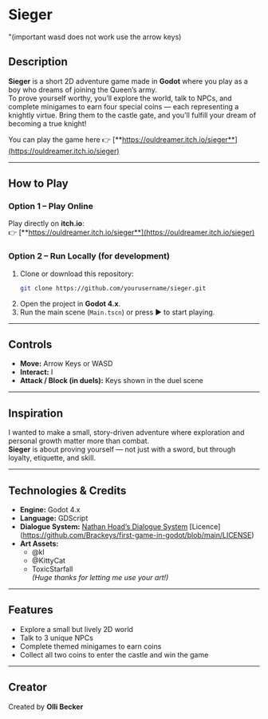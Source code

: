 #  Sieger
"(important wasd does not work use the arrow keys) 
##  Description  
**Sieger** is a short 2D adventure game made in **Godot** where you play as a boy who dreams of joining the Queen’s army.  
To prove yourself worthy, you’ll explore the world, talk to NPCs, and complete minigames to earn four special coins — each representing a knightly virtue. Bring them to the castle gate, and you’ll fulfill your dream of becoming a true knight!  

You can play the game here 👉 [**https://ouldreamer.itch.io/sieger**](https://ouldreamer.itch.io/sieger)

---

##  How to Play  

### Option 1 – Play Online  
Play directly on **itch.io**:  
👉 [**https://ouldreamer.itch.io/sieger**](https://ouldreamer.itch.io/sieger)

### Option 2 – Run Locally (for development)  
1. Clone or download this repository:  
   ```bash
   git clone https://github.com/yourusername/sieger.git
1. Open the project in **Godot 4.x**.  
2. Run the main scene (`Main.tscn`) or press ▶️ to start playing.  

---

##  Controls  
- **Move:** Arrow Keys or WASD  
- **Interact:** I  
- **Attack / Block (in duels):** Keys shown in the duel scene  

---

##  Inspiration  
I wanted to make a small, story-driven adventure where exploration and personal growth matter more than combat.  
**Sieger** is about proving yourself — not just with a sword, but through loyalty, etiquette, and skill.  

---

##  Technologies & Credits  
- **Engine:** Godot 4.x  
- **Language:** GDScript  
- **Dialogue System:** [Nathan Hoad’s Dialogue System](https://github.com/nathanhoad/godot_dialogue_manager)  [Licence] (https://github.com/Brackeys/first-game-in-godot/blob/main/LICENSE)
- **Art Assets:**  
  - @kl  
  - @KittyCat  
  - ToxicStarfall  
  *(Huge thanks for letting me use your art!)*  

---

##  Features  
- Explore a small but lively 2D world  
- Talk to 3 unique NPCs  
- Complete themed minigames to earn coins  
- Collect all two coins to enter the castle and win the game  

---

##  Creator  
Created by **Olli Becker**  
